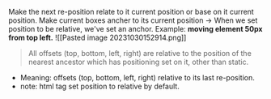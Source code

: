 Make the next re-position relate to it current position or base on it current position.
	Make current boxes ancher to its current position
-> When we set position to be relative, we've set an anchor.
Example: **moving element 50px from top left.** 
![[Pasted image 20231030152914.png]]

> All offsets (top, bottom, left, right) are relative to the position of the nearest ancestor which has positioning set on it, other than static.
+ Meaning: offsets (top, bottom, left, right) relative to its last re-position.
+ note: html tag set position to relative by default.
